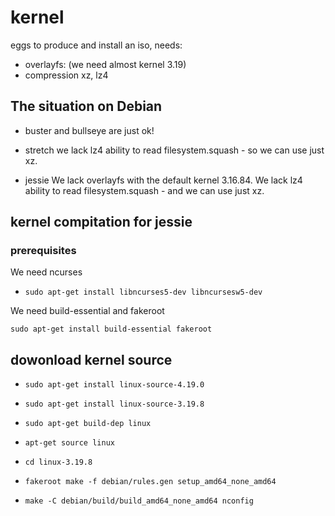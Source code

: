 # kernel

eggs to produce and install an iso, needs:

* overlayfs: (we need almost kernel 3.19)
* compression xz, lz4


## The situation on Debian
* buster and bullseye are just ok!
* stretch we lack lz4 ability to read filesystem.squash - so we can use just xz.

* jessie We lack overlayfs with the default kernel 3.16.84. We lack lz4 ability to read filesystem.squash - and we can use just xz.


## kernel compitation for jessie

### prerequisites

We need ncurses

* `sudo apt-get install libncurses5-dev libncursesw5-dev`

We need build-essential and fakeroot

`sudo apt-get install build-essential fakeroot`

## dowonload kernel source

* `sudo apt-get install linux-source-4.19.0`
* `sudo apt-get install linux-source-3.19.8`

* `sudo apt-get build-dep linux`

* `apt-get source linux`

* `cd linux-3.19.8`

* `fakeroot make -f debian/rules.gen setup_amd64_none_amd64`

* `make -C debian/build/build_amd64_none_amd64 nconfig`